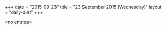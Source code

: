 +++
date = "2015-09-23"
title = "23 September 2015 (Wednesday)"
layout = "daily-diet"
+++

<p>&lt;no entries&gt;</p>